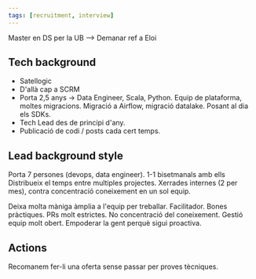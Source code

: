 ```yaml
---
tags: [recruitment, interview]
---
```


Master en DS per la UB --> Demanar ref a Eloi

## Tech background
- Satellogic
- D'allà cap a SCRM
- Porta 2,5 anys -> Data Engineer, Scala, Python. Equip de plataforma, moltes migracions. Migració a Airflow, migració datalake. Posant al dia els SDKs.
- Tech Lead des de principi d'any.
- Publicació de codi / posts cada cert temps.

## Lead background style
Porta 7 persones (devops, data engineer).
1-1 bisetmanals amb ells
Distribueix el temps entre multiples projectes.
Xerrades internes (2 per mes), contra concentració coneixement en un sol equip.

Deixa molta màniga àmplia a l'equip per treballar.
Facilitador.
Bones pràctiques. PRs molt estrictes. No concentració del coneixement. Gestió equip molt obert.
Empoderar la gent perquè sigui proactiva.

## Actions
Recomanem fer-li una oferta sense passar per proves tècniques.